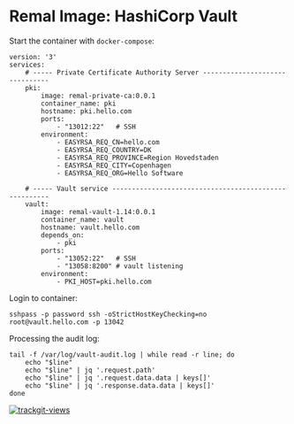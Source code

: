 # Remal Image: HashiCorp Vault

Start the container with `docker-compose`:
```
version: '3'
services:
    # ----- Private Certificate Authority Server -------------------------------
    pki:
        image: remal-private-ca:0.0.1
        container_name: pki
        hostname: pki.hello.com
        ports:
            - "13012:22"   # SSH
        environment:
            - EASYRSA_REQ_CN=hello.com
            - EASYRSA_REQ_COUNTRY=DK
            - EASYRSA_REQ_PROVINCE=Region Hovedstaden
            - EASYRSA_REQ_CITY=Copenhagen
            - EASYRSA_REQ_ORG=Hello Software

    # ----- Vault service ------------------------------------------------------
    vault:
        image: remal-vault-1.14:0.0.1
        container_name: vault
        hostname: vault.hello.com
        depends_on:
            - pki
        ports:
            - "13052:22"   # SSH
            - "13058:8200" # vault listening
        environment:
            - PKI_HOST=pki.hello.com
```

Login to container:
```
sshpass -p password ssh -oStrictHostKeyChecking=no root@vault.hello.com -p 13042
```

Processing the audit log:
```
tail -f /var/log/vault-audit.log | while read -r line; do
    echo "$line"
    echo "$line" | jq '.request.path'
    echo "$line" | jq '.request.data.data | keys[]'
    echo "$line" | jq '.response.data.data | keys[]'
done
```

<a href="https://trackgit.com">
  <img src="https://us-central1-trackgit-analytics.cloudfunctions.net/token/ping/lcfhkdub7k2lpj33n2cl" alt="trackgit-views" />
</a>
